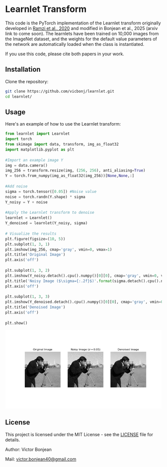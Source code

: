 # Learnlet Transform

This code is the PyTorch implementation of the Learnlet transform originally developed in [Ramzi et al., 2020](https://link-to-author-profile-or-paper) and modified in Bonjean et al., 2025 (arxiv link to come soon). The learnlets have been trained on 10,000 images from the ImageNet dataset, and the weights for the default value parameters of the network are automatically loaded when the class is instantiated.

If you use this code, please cite both papers in your work.

## Installation

Clone the repository:

```bash
git clone https://github.com/vicbonj/learnlet.git
cd learnlet/
```
## Usage

Here's an example of how to use the Learnlet transform:

```python
from learnlet import Learnlet
import torch
from skimage import data, transform, img_as_float32
import matplotlib.pyplot as plt

#Import an example image Y
img = data.camera()
img_256 = transform.resize(img, (256, 256), anti_aliasing=True)
Y = torch.from_numpy(img_as_float32(img_256))[None,None,:]

#Add noise
sigma = torch.tensor([0.05]) #Noise value
noise = torch.randn(Y.shape) * sigma
Y_noisy = Y + noise

#Apply the Learnlet transform to denoise
learnlet = Learnlet()
Y_denoised = learnlet(Y_noisy, sigma)

# Visualize the results
plt.figure(figsize=(10, 5))
plt.subplot(1, 3, 1)
plt.imshow(img_256, cmap='gray', vmin=0, vmax=1)
plt.title('Original Image')
plt.axis('off')

plt.subplot(1, 3, 2)
plt.imshow(Y_noisy.detach().cpu().numpy()[0][0], cmap='gray', vmin=0, vmax=1)
plt.title('Noisy Image ($\sigma={:.2f}$)'.format(sigma.detach().cpu().numpy()[0]))
plt.axis('off')

plt.subplot(1, 3, 3)
plt.imshow(Y_denoised.detach().cpu().numpy()[0][0], cmap='gray', vmin=0, vmax=1)
plt.title('Denoised Image')
plt.axis('off')

plt.show()
```
![Example](example/example.png)

## License

This project is licensed under the MIT License - see the [LICENSE](./LICENSE) file for details.

Author: Victor Bonjean

Mail: victor.bonjean40@gmail.com
